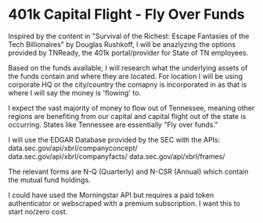# 401k Capital Flight - Fly Over Funds

Inspired by the content in "Survival of the Richest: Escape Fantasies of the Tech Billionaires" by Douglas Rushkoff, I will be anazlyzing the options provided by TNReady, the 401k portal/provider for State of TN employees.

Based on the funds available, I will research what the underlying assets of the funds contain and where they are located. For location I will be using corporate HQ or the city/country the comapny is incorporated in as that is where I will say the money is 'flowing' to. 

I expect the vast majority of money to flow out of Tennessee, meaning other regions are benefiting from our capital and capital flight out of the state is occurring. States like Tennessee are essentially "Fly over funds." 

I will use the EDGAR Database provided by the SEC with the APIs:
data.sec.gov/api/xbrl/companyconcept/
data.sec.gov/api/xbrl/companyfacts/
data.sec.gov/api/xbrl/frames/

The relevant forms are N-Q (Quarterly) and N-CSR (Annual) which contain the mutual fund holdings. 

I could have used the Morningstar API but requires a paid token authenticator or webscraped with a premium subscription. I want this to start no/zero cost.  
